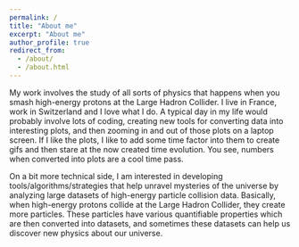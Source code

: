 ```yaml
---
permalink: /
title: "About me"
excerpt: "About me"
author_profile: true
redirect_from: 
  - /about/
  - /about.html
---
```


My work involves the study of all sorts of physics that happens when you smash high-energy protons at the Large Hadron Collider. I live in France, work in Switzerland and I love what I do. A typical day in my life would probably involve lots of coding, creating new tools for converting data into interesting plots, and then zooming in and out of those plots on a laptop screen. If I like the plots, I like to add some time factor into them to create gifs and then stare at the now created time evolution. You see, numbers when converted into plots are a cool time pass.

On a bit more technical side, I am interested in developing tools/algorithms/strategies that help unravel mysteries of the universe by analyzing large datasets of high-energy particle collision data. Basically, when high-energy protons collide at the Large Hadron Collider, they create more particles. These particles have various quantifiable properties which are then converted into datasets, and sometimes these datasets can help us discover new physics about our universe.